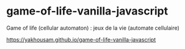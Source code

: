 # game-of-life-vanilla-javascript
Game of life (cellular automaton) : jeux de la vie (automate cellulaire) 

https://yakhousam.github.io/game-of-life-vanilla-javascript
